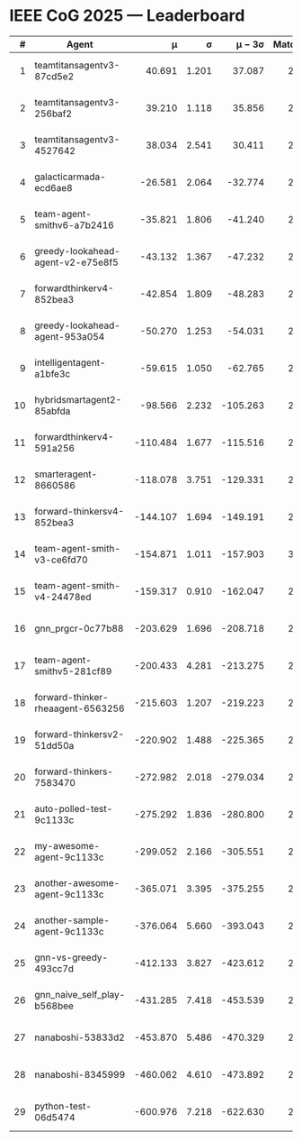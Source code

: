 # IEEE CoG 2025 — Leaderboard

| # | Agent | μ | σ | μ − 3σ | Matches | Updated |
|---:|---|---:|---:|---:|---:|---|
| 1 | teamtitansagentv3-87cd5e2 | 40.691 | 1.201 | 37.087 | 2492 | 2025-08-18 08:44 |
| 2 | teamtitansagentv3-256baf2 | 39.210 | 1.118 | 35.856 | 2772 | 2025-08-18 08:44 |
| 3 | teamtitansagentv3-4527642 | 38.034 | 2.541 | 30.411 | 2840 | 2025-08-18 08:44 |
| 4 | galacticarmada-ecd6ae8 | -26.581 | 2.064 | -32.774 | 2880 | 2025-08-18 08:44 |
| 5 | team-agent-smithv6-a7b2416 | -35.821 | 1.806 | -41.240 | 2600 | 2025-08-18 08:44 |
| 6 | greedy-lookahead-agent-v2-e75e8f5 | -43.132 | 1.367 | -47.232 | 2616 | 2025-08-18 08:44 |
| 7 | forwardthinkerv4-852bea3 | -42.854 | 1.809 | -48.283 | 2100 | 2025-08-18 08:44 |
| 8 | greedy-lookahead-agent-953a054 | -50.270 | 1.253 | -54.031 | 2616 | 2025-08-18 08:44 |
| 9 | intelligentagent-a1bfe3c | -59.615 | 1.050 | -62.765 | 2188 | 2025-08-18 08:44 |
| 10 | hybridsmartagent2-85abfda | -98.566 | 2.232 | -105.263 | 2565 | 2025-08-18 08:44 |
| 11 | forwardthinkerv4-591a256 | -110.484 | 1.677 | -115.516 | 2469 | 2025-08-18 08:44 |
| 12 | smarteragent-8660586 | -118.078 | 3.751 | -129.331 | 2452 | 2025-08-18 08:44 |
| 13 | forward-thinkersv4-852bea3 | -144.107 | 1.694 | -149.191 | 2118 | 2025-08-18 08:44 |
| 14 | team-agent-smith-v3-ce6fd70 | -154.871 | 1.011 | -157.903 | 3016 | 2025-08-18 08:44 |
| 15 | team-agent-smith-v4-24478ed | -159.317 | 0.910 | -162.047 | 2816 | 2025-08-18 08:44 |
| 16 | gnn_prgcr-0c77b88 | -203.629 | 1.696 | -208.718 | 2690 | 2025-08-18 08:44 |
| 17 | team-agent-smithv5-281cf89 | -200.433 | 4.281 | -213.275 | 2640 | 2025-08-18 08:44 |
| 18 | forward-thinker-rheaagent-6563256 | -215.603 | 1.207 | -219.223 | 2544 | 2025-08-18 08:44 |
| 19 | forward-thinkersv2-51dd50a | -220.902 | 1.488 | -225.365 | 2644 | 2025-08-18 08:44 |
| 20 | forward-thinkers-7583470 | -272.982 | 2.018 | -279.034 | 2340 | 2025-08-18 08:44 |
| 21 | auto-polled-test-9c1133c | -275.292 | 1.836 | -280.800 | 2240 | 2025-08-18 08:44 |
| 22 | my-awesome-agent-9c1133c | -299.052 | 2.166 | -305.551 | 2940 | 2025-08-18 08:44 |
| 23 | another-awesome-agent-9c1133c | -365.071 | 3.395 | -375.255 | 2840 | 2025-08-18 08:44 |
| 24 | another-sample-agent-9c1133c | -376.064 | 5.660 | -393.043 | 2460 | 2025-08-18 08:44 |
| 25 | gnn-vs-greedy-493cc7d | -412.133 | 3.827 | -423.612 | 2180 | 2025-08-18 08:44 |
| 26 | gnn_naive_self_play-b568bee | -431.285 | 7.418 | -453.539 | 2300 | 2025-08-18 08:44 |
| 27 | nanaboshi-53833d2 | -453.870 | 5.486 | -470.329 | 2280 | 2025-08-18 08:44 |
| 28 | nanaboshi-8345999 | -460.062 | 4.610 | -473.892 | 2400 | 2025-08-18 08:44 |
| 29 | python-test-06d5474 | -600.976 | 7.218 | -622.630 | 2190 | 2025-08-18 08:44 |
